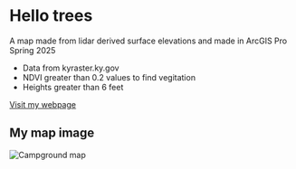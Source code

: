 # Hello trees

A map made from lidar derived surface elevations and made in ArcGIS Pro Spring 2025

* Data from kyraster.ky.gov
* NDVI greater than 0.2 values to find vegitation
* Heights greater than 6 feet

[Visit my webpage](#)

## My map image

![Campground map](https://live.staticflickr.com/3485/3720141971_324155f776_z.jpg)
